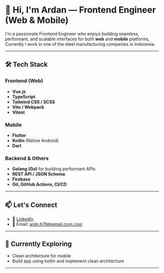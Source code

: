 # 👋 Hi, I'm Ardan — Frontend Engineer (Web & Mobile)

I'm a passionate Frontend Engineer who enjoys building seamless, performant, and scalable interfaces for both **web** and **mobile** platforms, Currently I work in one of the steel manufacturing companies in Indonesia.

---

## 🛠 Tech Stack

### Frontend (Web)
- **Vue.js**
- **TypeScript**
- **Tailwind CSS / SCSS**
- **Vite / Webpack**
- **Vitest**

### Mobile
- **Flutter** 
- **Kotlin** (Native Android)
- **Dart**

### Backend & Others
- **Golang (Go)** for building performant APIs
- **REST API / JSON Schema**
- **Firebase**
- **Git, GitHub Actions, CI/CD**

---

## 📫 Let's Connect

- 💼 [LinkedIn](https://www.linkedin.com/in/ardnh)
- 📧 Email: ardn.h79@gmail.com.com

---

## 📌 Currently Exploring
- Clean architecture for mobile 
- Build app using kotlin and implement clean architecture

---


